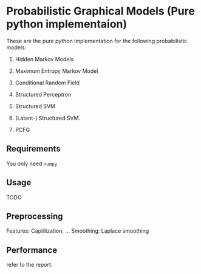 # Probabilistic Graphical Models (Pure python implementaion)

These are the pure python implementation for the following probabilistic models:

1. Hidden Markov Models

2. Maximum Entropy Markov Model

3. Conditional Random Field

4. Structured Perceptron

5. Structured SVM

6. (Latent-) Structured SVM.

7. PCFG

## Requirements

You only need `numpy`

## Usage

TODO

## Preprocessing

Features: Captilization, ...
Smoothing: Laplace smoothing

## Performance

refer to the report.
